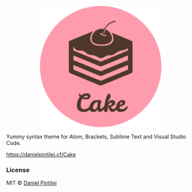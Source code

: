 <p align="center">
 <img src="https://github.com/DanielPintilei/Cake/blob/master/build/img/logo.svg" alt="cake logo" height="325" />
</p>

Yummy syntax theme for Atom, Brackets, Sublime Text and Visual Studio Code.

https://danielpintilei.cf/Cake

### License

MIT © [Daniel Pintilei][website]

[website]: http://danielpintilei.cf
